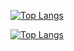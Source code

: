 [![Top Langs](https://github-readme-stats.vercel.app/api/top-langs/?username=abzh423&hide=java,html,css&theme=dark)](https://github.com/anuraghazra/github-readme-stats)

[![Top Langs](https://github-readme-stats.vercel.app/api/top-langs/?username=anuraghazra&layout=compact)](https://github.com/anuraghazra/github-readme-stats)
